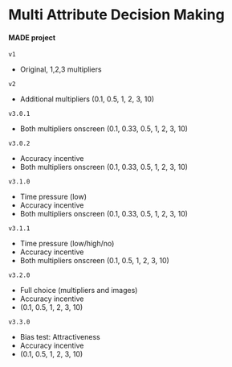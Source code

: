 # Multi Attribute Decision Making
#### MADE project

`v1`
- Original, 1,2,3 multipliers

`v2`
- Additional multipliers (0.1, 0.5, 1, 2, 3, 10)

`v3.0.1`
- Both multipliers onscreen (0.1, 0.33, 0.5, 1, 2, 3, 10)

`v3.0.2`
- Accuracy incentive
- Both multipliers onscreen (0.1, 0.33, 0.5, 1, 2, 3, 10)

`v3.1.0`
- Time pressure (low)
- Accuracy incentive
- Both multipliers onscreen (0.1, 0.33, 0.5, 1, 2, 3, 10)

`v3.1.1`
- Time pressure (low/high/no)
- Accuracy incentive
- Both multipliers onscreen (0.1, 0.5, 1, 2, 3, 10)

`v3.2.0`
- Full choice (multipliers and images)
- Accuracy incentive
- (0.1, 0.5, 1, 2, 3, 10)


`v3.3.0`
- Bias test: Attractiveness
- Accuracy incentive
- (0.1, 0.5, 1, 2, 3, 10)
